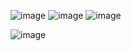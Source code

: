 
![image](https://github.com/understanding963852/scss_nigastudy/assets/60366769/d94c14a1-540b-4a59-bd2f-7f82e6067b5b)
![image](https://github.com/understanding963852/scss_nigastudy/assets/60366769/5e310187-8c5a-48d0-9d56-aa1fd43b978b)
![image](https://github.com/understanding963852/scss_nigastudy/assets/60366769/da6e0aa6-d18c-4228-9163-75bd4d1b22e6)



![image](https://github.com/understanding963852/scss_nigastudy/assets/60366769/99068e2e-8477-48ce-a5ca-bfaad3972def)
